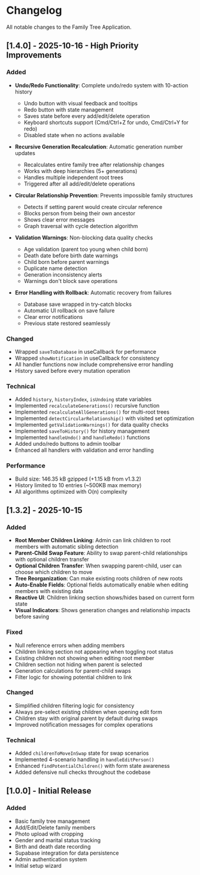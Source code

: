 # Changelog

All notable changes to the Family Tree Application.

## [1.4.0] - 2025-10-16 - High Priority Improvements

### Added
- **Undo/Redo Functionality**: Complete undo/redo system with 10-action history
  - Undo button with visual feedback and tooltips
  - Redo button with state management
  - Saves state before every add/edit/delete operation
  - Keyboard shortcuts support (Cmd/Ctrl+Z for undo, Cmd/Ctrl+Y for redo)
  - Disabled state when no actions available
  
- **Recursive Generation Recalculation**: Automatic generation number updates
  - Recalculates entire family tree after relationship changes
  - Works with deep hierarchies (5+ generations)
  - Handles multiple independent root trees
  - Triggered after all add/edit/delete operations
  
- **Circular Relationship Prevention**: Prevents impossible family structures
  - Detects if setting parent would create circular reference
  - Blocks person from being their own ancestor
  - Shows clear error messages
  - Graph traversal with cycle detection algorithm
  
- **Validation Warnings**: Non-blocking data quality checks
  - Age validation (parent too young when child born)
  - Death date before birth date warnings
  - Child born before parent warnings
  - Duplicate name detection
  - Generation inconsistency alerts
  - Warnings don't block save operations
  
- **Error Handling with Rollback**: Automatic recovery from failures
  - Database save wrapped in try-catch blocks
  - Automatic UI rollback on save failure
  - Clear error notifications
  - Previous state restored seamlessly

### Changed
- Wrapped `saveToDatabase` in useCallback for performance
- Wrapped `showNotification` in useCallback for consistency
- All handler functions now include comprehensive error handling
- History saved before every mutation operation

### Technical
- Added `history`, `historyIndex`, `isUndoing` state variables
- Implemented `recalculateGenerations()` recursive function
- Implemented `recalculateAllGenerations()` for multi-root trees
- Implemented `detectCircularRelationship()` with visited set optimization
- Implemented `getValidationWarnings()` for data quality checks
- Implemented `saveToHistory()` for history management
- Implemented `handleUndo()` and `handleRedo()` functions
- Added undo/redo buttons to admin toolbar
- Enhanced all handlers with validation and error handling

### Performance
- Build size: 146.35 kB gzipped (+1.15 kB from v1.3.2)
- History limited to 10 entries (~500KB max memory)
- All algorithms optimized with O(n) complexity

## [1.3.2] - 2025-10-15

### Added
- **Root Member Children Linking**: Admin can link children to root members with automatic sibling detection
- **Parent-Child Swap Feature**: Ability to swap parent-child relationships with optional children transfer
- **Optional Children Transfer**: When swapping parent-child, user can choose which children to move
- **Tree Reorganization**: Can make existing roots children of new roots
- **Auto-Enable Fields**: Optional fields automatically enable when editing members with existing data
- **Reactive UI**: Children linking section shows/hides based on current form state
- **Visual Indicators**: Shows generation changes and relationship impacts before saving

### Fixed
- Null reference errors when adding members
- Children linking section not appearing when toggling root status
- Existing children not showing when editing root member
- Children section not hiding when parent is selected
- Generation calculations for parent-child swaps
- Filter logic for showing potential children to link

### Changed
- Simplified children filtering logic for consistency
- Always pre-select existing children when opening edit form
- Children stay with original parent by default during swaps
- Improved notification messages for complex operations

### Technical
- Added `childrenToMoveInSwap` state for swap scenarios
- Implemented 4-scenario handling in `handleEditPerson()`
- Enhanced `findPotentialChildren()` with form state awareness
- Added defensive null checks throughout the codebase

## [1.0.0] - Initial Release

### Added
- Basic family tree management
- Add/Edit/Delete family members
- Photo upload with cropping
- Gender and marital status tracking
- Birth and death date recording
- Supabase integration for data persistence
- Admin authentication system
- Initial setup wizard
